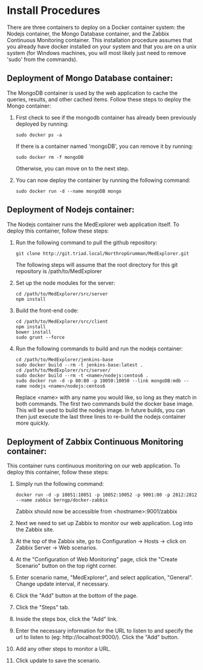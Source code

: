 # Install Procedures

There are three containers to deploy on a Docker container system: the Nodejs 
container, the Mongo Database container, and the Zabbix Continuous Monitoring 
container. This installation procedure assumes that you already have docker 
installed on your system and that you are on a unix system (for Windows machines,
you will most likely just need to remove 'sudo' from the commands).


## Deployment of Mongo Database container:

The MongoDB container is used by the web application to cache the queries,
results, and other cached items. Follow these steps to deploy the Mongo
container:


1.  First check to see if the mongodb container has already been previously deployed by running:
	
        sudo docker ps -a
	
    If there is a container named 'mongoDB', you can remove it by running:

        sudo docker rm -f mongoDB

    Otherwise, you can move on to the next step.

	
2.  You can now deploy the container by running the following command:

        sudo docker run -d --name mongoDB mongo


## Deployment of Nodejs container:
	
The Nodejs container runs the MedExplorer web application itself. To deploy
this container, follow these steps:


1.  Run the following command to pull the github repository:
    
        git clone http://git.triad.local/NorthropGrumman/MedExplorer.git

    The following steps will assume that the root directory for this git 
    repository is /path/to/MedExplorer

2.  Set up the node modules for the server:

        cd /path/to/MedExplorer/src/server
        npm install

3.  Build the front-end code:

        cd /path/to/MedExplorer/src/client
        npm install
        bower install
        sudo grunt --force
        
4.  Run the following commands to build and run the nodejs container:

        cd /path/to/MedExplorer/jenkins-base
        sudo docker build --rm -t jenkins-base:latest .
        cd /path/to/MedExplorer/src/server/
        sudo docker build --rm -t <name>/nodejs:centos6 .
        sudo docker run -d -p 80:80 -p 10050:10050 --link mongoDB:mdb --name nodejs <name>/nodejs:centos6
        
    
    Replace \<name\> with any name you would like, so long as they match in both commands.
    The first two commands build the docker base image. This will be used to build the nodejs
    image. In future builds, you can then just execute the last three lines to re-build 
    the nodejs container more quickly.
		
## Deployment of Zabbix Continuous Monitoring container:

This container runs continuous monitoring on our web application. To deploy
this container, follow these steps:

1.  Simply run the following command:

        docker run -d -p 10051:10051 -p 10052:10052 -p 9001:80 -p 2812:2812 --name zabbix berngp/docker-zabbix
			
    Zabbix should now be accessible from \<hostname\>:9001/zabbix
	
2.  Next we need to set up Zabbix to monitor our web application. Log into the 
    Zabbix site.
	
3.  At the top of the Zabbix site, go to Configuration -> Hosts -> click on 
    Zabbix Server -> Web scenarios.

4.  At the "Configuration of Web Monitoring" page, click the "Create Scenario" 
    button on the top right corner.

5.  Enter scenario name, "MedExplorer", and select application, "General". 
    Change update interval, if necessary.

6.  Click the "Add" button at the bottom of the page.

7.  Click the "Steps" tab.

8.  Inside the steps box, click the "Add" link.

9.  Enter the necessary information for the URL to listen to and specify the 
    url to listen to (eg: http://localhost:9000/). Click the "Add" button.

10. Add any other steps to monitor a URL.

11. Click update to save the scenario.
